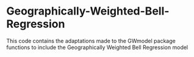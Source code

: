 # Geographically-Weighted-Bell-Regression
This code contains the adaptations made to the GWmodel package functions to include the Geographically Weighted Bell Regression model
